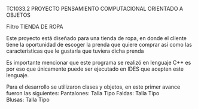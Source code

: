 TC1033.2 PROYECTO 
PENSAMIENTO COMPUTACIONAL ORIENTADO A OBJETOS

Filtro TIENDA DE ROPA

Este proyecto está diseñado para una tienda de ropa, en donde el cliente tiene la oportunidad de escoger la prenda que quiere comprar así como las características que le gustaría que tuviera dicha prenda

Es importante mencionar que este programa se realizó en lenguaje C++ es por eso que únicamente puede ser ejecutado en IDES que acepten este lenguaje.

Para el desarrollo se utilizaron clases y objetos, en este primer avance fueron las siguientes:
  Pantalones:
    Talla
    Tipo
  Faldas:
    Talla
    Tipo  
  Blusas:
    Talla
    Tipo
   
